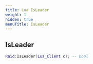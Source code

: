```yaml
---
title: Lua IsLeader
weight: 1
hidden: true
menuTitle: IsLeader
---
```

## IsLeader
```lua
Raid:IsLeader(Lua_Client c); -- bool
```